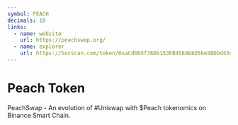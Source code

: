 ```yaml
---
symbol: PEACH
decimals: 18
links:
  - name: website
    url: https://peachswap.org/
  - name: explorer
    url: https://bscscan.com/token/0xaCd6b5f76Db153FB45EAE6D5be5BDbd45d1b2A8C
---
```


# Peach Token

PeachSwap - An evolution of #Uniswap with $Peach tokenomics on Binance Smart Chain.
